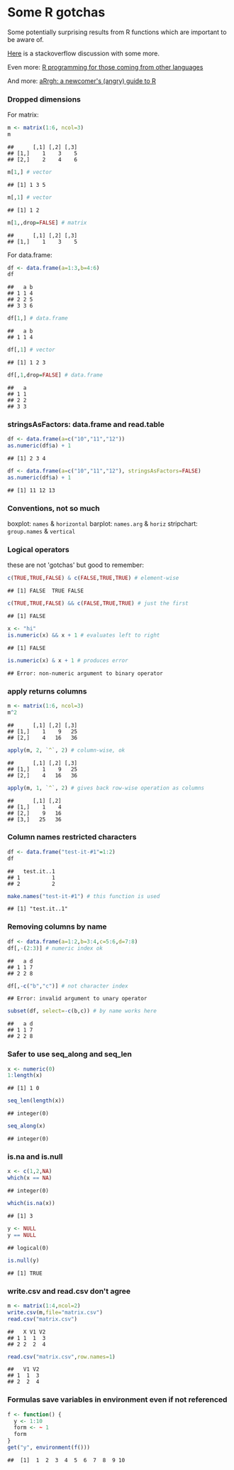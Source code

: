# Some R gotchas

Some potentially surprising results from R functions
which are important to be aware of. 

[Here](http://stackoverflow.com/questions/1535021/whats-the-biggest-r-gotcha-youve-run-across)
is a stackoverflow discussion with some more. 

Even more: [R programming for those coming from other languages](http://www.johndcook.com/R_language_for_programmers.html)

And more: [aRrgh: a newcomer's (angry) guide to R](http://tim-smith.us/arrgh/index.html)

### Dropped dimensions

For matrix:


```r
m <- matrix(1:6, ncol=3)
m
```

```
##      [,1] [,2] [,3]
## [1,]    1    3    5
## [2,]    2    4    6
```

```r
m[1,] # vector
```

```
## [1] 1 3 5
```

```r
m[,1] # vector
```

```
## [1] 1 2
```

```r
m[1,,drop=FALSE] # matrix
```

```
##      [,1] [,2] [,3]
## [1,]    1    3    5
```

For data.frame:


```r
df <- data.frame(a=1:3,b=4:6)
df
```

```
##   a b
## 1 1 4
## 2 2 5
## 3 3 6
```

```r
df[1,] # data.frame
```

```
##   a b
## 1 1 4
```

```r
df[,1] # vector
```

```
## [1] 1 2 3
```

```r
df[,1,drop=FALSE] # data.frame
```

```
##   a
## 1 1
## 2 2
## 3 3
```

### stringsAsFactors: data.frame and read.table


```r
df <- data.frame(a=c("10","11","12"))
as.numeric(df$a) + 1
```

```
## [1] 2 3 4
```

```r
df <- data.frame(a=c("10","11","12"), stringsAsFactors=FALSE)
as.numeric(df$a) + 1
```

```
## [1] 11 12 13
```

### Conventions, not so much

boxplot: `names` & `horizontal`
barplot: `names.arg` & `horiz`
stripchart: `group.names` & `vertical`

### Logical operators

these are not 'gotchas' but good to remember:

```r
c(TRUE,TRUE,FALSE) & c(FALSE,TRUE,TRUE) # element-wise
```

```
## [1] FALSE  TRUE FALSE
```

```r
c(TRUE,TRUE,FALSE) && c(FALSE,TRUE,TRUE) # just the first
```

```
## [1] FALSE
```

```r
x <- "hi"
is.numeric(x) && x + 1 # evaluates left to right
```

```
## [1] FALSE
```

```r
is.numeric(x) & x + 1 # produces error
```

```
## Error: non-numeric argument to binary operator
```

### apply returns columns


```r
m <- matrix(1:6, ncol=3)
m^2
```

```
##      [,1] [,2] [,3]
## [1,]    1    9   25
## [2,]    4   16   36
```

```r
apply(m, 2, `^`, 2) # column-wise, ok
```

```
##      [,1] [,2] [,3]
## [1,]    1    9   25
## [2,]    4   16   36
```

```r
apply(m, 1, `^`, 2) # gives back row-wise operation as columns
```

```
##      [,1] [,2]
## [1,]    1    4
## [2,]    9   16
## [3,]   25   36
```

### Column names restricted characters


```r
df <- data.frame("test-it-#1"=1:2)
df
```

```
##   test.it..1
## 1          1
## 2          2
```

```r
make.names("test-it-#1") # this function is used
```

```
## [1] "test.it..1"
```

### Removing columns by name


```r
df <- data.frame(a=1:2,b=3:4,c=5:6,d=7:8)
df[,-(2:3)] # numeric index ok 
```

```
##   a d
## 1 1 7
## 2 2 8
```

```r
df[,-c("b","c")] # not character index
```

```
## Error: invalid argument to unary operator
```

```r
subset(df, select=-c(b,c)) # by name works here
```

```
##   a d
## 1 1 7
## 2 2 8
```

### Safer to use seq_along and seq_len


```r
x <- numeric(0)
1:length(x)
```

```
## [1] 1 0
```

```r
seq_len(length(x))
```

```
## integer(0)
```

```r
seq_along(x)
```

```
## integer(0)
```

### is.na and is.null


```r
x <- c(1,2,NA)
which(x == NA)
```

```
## integer(0)
```

```r
which(is.na(x))
```

```
## [1] 3
```

```r
y <- NULL
y == NULL
```

```
## logical(0)
```

```r
is.null(y)
```

```
## [1] TRUE
```

### write.csv and read.csv don't agree


```r
m <- matrix(1:4,ncol=2)
write.csv(m,file="matrix.csv")
read.csv("matrix.csv")
```

```
##   X V1 V2
## 1 1  1  3
## 2 2  2  4
```

```r
read.csv("matrix.csv",row.names=1)
```

```
##   V1 V2
## 1  1  3
## 2  2  4
```



### Formulas save variables in environment even if not referenced


```r
f <- function() {
  y <- 1:10
  form <- ~ 1
  form
}
get("y", environment(f()))
```

```
##  [1]  1  2  3  4  5  6  7  8  9 10
```

